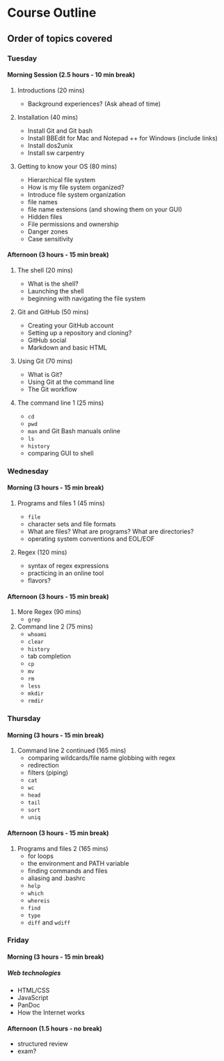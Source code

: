 # Course Outline
## Order of topics covered

### Tuesday
#### Morning Session (2.5 hours - 10 min break)
1. Introductions (20 mins)
	- Background experiences? (Ask ahead of time)


1. Installation (40 mins)
	- Install Git and Git bash
	- Install BBEdit for Mac and Notepad ++ for Windows (include links)
	- Install dos2unix
	- Install sw carpentry

1. Getting to know your OS (80 mins)

	- Hierarchical file system
	- How is my file system organized?
	- Introduce file system organization 
	- file names
	- file name extensions (and showing them on your GUI)
	- Hidden files
	- File permissions and ownership
	- Danger zones
	- Case sensitivity

#### Afternoon (3 hours - 15 min break)

1. The shell (20 mins)
	- What is the shell?
	- Launching the shell
	- beginning with navigating the file system

1. Git and GitHub (50 mins)
	- Creating your GitHub account
	- Setting up a repository and cloning?
	- GitHub social
	- Markdown and basic HTML

1. Using Git (70 mins)
	- What is Git?
	- Using Git at the command line
	- The Git workflow

1. The command line 1 (25 mins)
	- `cd`
	- `pwd`
	- `man` and Git Bash manuals online
	- `ls`
	- `history`
	- comparing GUI to shell

### Wednesday
#### Morning (3 hours - 15 min break)
1. Programs and files 1 (45 mins)
	- `file`
	- character sets and file formats
	- What are files? What are programs? What are directories?
	- operating system conventions and EOL/EOF

1. Regex (120 mins)
	- syntax of regex expressions
	- practicing in an online tool
	- flavors?

#### Afternoon (3 hours - 15 min break)
1. More Regex (90 mins)
	- `grep`
1. Command line 2 (75 mins)
	- `whoami`
	- `clear`
	- `history`
	- tab completion
	- `cp`
	- `mv`
	- `rm`
	- `less`
	- `mkdir`
	- `rmdir`
	
### Thursday
#### Morning (3 hours - 15 min break)
1. Command line 2 continued (165 mins)
	- comparing wildcards/file name globbing with regex
	- redirection
	- filters (piping)
	- `cat`
	- `wc`
	- `head`
	- `tail`
	- `sort`
	- `uniq`

#### Afternoon (3 hours - 15 min break)
1. Programs and files 2 (165 mins)
	- for loops
	- the environment and PATH variable
	- finding commands and files
	- aliasing and .bashrc
	- `help`
	- `which`
	- `whereis`
	- `find`
	- `type`
	- `diff` and `wdiff`

### Friday 
#### Morning (3 hours - 15 min break)
##### Web technologies
- HTML/CSS
- JavaScript
- PanDoc
- How the Internet works

#### Afternoon (1.5 hours - no break)
- structured review
- exam?




